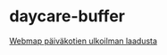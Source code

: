 # daycare-buffer
[Webmap päiväkotien ulkoilman laadusta](https://vipy123.github.io/daycare-buffer//index.html)
